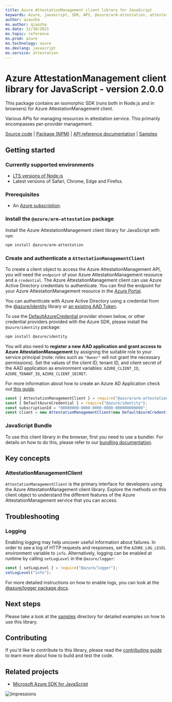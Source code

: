 ```yaml
---
title: Azure AttestationManagement client library for JavaScript
keywords: Azure, javascript, SDK, API, @azure/arm-attestation, attestation
author: qiaozha
ms.author: qiaozha
ms.date: 12/30/2021
ms.topic: reference
ms.prod: azure
ms.technology: azure
ms.devlang: javascript
ms.service: attestation
---
```

# Azure AttestationManagement client library for JavaScript - version 2.0.0 


This package contains an isomorphic SDK (runs both in Node.js and in browsers) for Azure AttestationManagement client.

Various APIs for managing resources in attestation service. This primarily encompasses per-provider management.

[Source code](https://github.com/Azure/azure-sdk-for-js/tree/@azure/arm-attestation_2.0.0/sdk/attestation/arm-attestation) |
[Package (NPM)](https://www.npmjs.com/package/@azure/arm-attestation) |
[API reference documentation](https://docs.microsoft.com/javascript/api/@azure/arm-attestation) |
[Samples](https://github.com/Azure-Samples/azure-samples-js-management)

## Getting started

### Currently supported environments

- [LTS versions of Node.js](https://nodejs.org/about/releases/)
- Latest versions of Safari, Chrome, Edge and Firefox.

### Prerequisites

- An [Azure subscription][azure_sub].

### Install the `@azure/arm-attestation` package

Install the Azure AttestationManagement client library for JavaScript with `npm`:

```bash
npm install @azure/arm-attestation
```

### Create and authenticate a `AttestationManagementClient`

To create a client object to access the Azure AttestationManagement API, you will need the `endpoint` of your Azure AttestationManagement resource and a `credential`. The Azure AttestationManagement client can use Azure Active Directory credentials to authenticate.
You can find the endpoint for your Azure AttestationManagement resource in the [Azure Portal][azure_portal].

You can authenticate with Azure Active Directory using a credential from the [@azure/identity][azure_identity] library or [an existing AAD Token](https://github.com/Azure/azure-sdk-for-js/blob/@azure/arm-attestation_2.0.0/sdk/identity/identity/samples/AzureIdentityExamples.md#authenticating-with-a-pre-fetched-access-token).

To use the [DefaultAzureCredential][defaultazurecredential] provider shown below, or other credential providers provided with the Azure SDK, please install the `@azure/identity` package:

```bash
npm install @azure/identity
```

You will also need to **register a new AAD application and grant access to Azure AttestationManagement** by assigning the suitable role to your service principal (note: roles such as `"Owner"` will not grant the necessary permissions).
Set the values of the client ID, tenant ID, and client secret of the AAD application as environment variables: `AZURE_CLIENT_ID`, `AZURE_TENANT_ID`, `AZURE_CLIENT_SECRET`.

For more information about how to create an Azure AD Application check out [this guide](https://docs.microsoft.com/azure/active-directory/develop/howto-create-service-principal-portal).

```javascript
const { AttestationManagementClient } = require("@azure/arm-attestation");
const { DefaultAzureCredential } = require("@azure/identity");
const subscriptionId = "00000000-0000-0000-0000-000000000000";
const client = new AttestationManagementClient(new DefaultAzureCredential(), subscriptionId);
```


### JavaScript Bundle
To use this client library in the browser, first you need to use a bundler. For details on how to do this, please refer to our [bundling documentation](https://aka.ms/AzureSDKBundling).

## Key concepts

### AttestationManagementClient

`AttestationManagementClient` is the primary interface for developers using the Azure AttestationManagement client library. Explore the methods on this client object to understand the different features of the Azure AttestationManagement service that you can access.

## Troubleshooting

### Logging

Enabling logging may help uncover useful information about failures. In order to see a log of HTTP requests and responses, set the `AZURE_LOG_LEVEL` environment variable to `info`. Alternatively, logging can be enabled at runtime by calling `setLogLevel` in the `@azure/logger`:

```javascript
const { setLogLevel } = require("@azure/logger");
setLogLevel("info");
```

For more detailed instructions on how to enable logs, you can look at the [@azure/logger package docs](https://github.com/Azure/azure-sdk-for-js/tree/@azure/arm-attestation_2.0.0/sdk/core/logger).

## Next steps

Please take a look at the [samples](https://github.com/Azure-Samples/azure-samples-js-management) directory for detailed examples on how to use this library.

## Contributing

If you'd like to contribute to this library, please read the [contributing guide](https://github.com/Azure/azure-sdk-for-js/blob/@azure/arm-attestation_2.0.0/CONTRIBUTING.md) to learn more about how to build and test the code.

## Related projects

- [Microsoft Azure SDK for JavaScript](https://github.com/Azure/azure-sdk-for-js)

![Impressions](https://azure-sdk-impressions.azurewebsites.net/api/impressions/azure-sdk-for-js%2Fsdk%2Fattestation%2Farm-attestation%2FREADME.png)

[azure_cli]: https://docs.microsoft.com/cli/azure
[azure_sub]: https://azure.microsoft.com/free/
[azure_sub]: https://azure.microsoft.com/free/
[azure_portal]: https://portal.azure.com
[azure_identity]: https://github.com/Azure/azure-sdk-for-js/tree/@azure/arm-attestation_2.0.0/sdk/identity/identity
[defaultazurecredential]: https://github.com/Azure/azure-sdk-for-js/tree/@azure/arm-attestation_2.0.0/sdk/identity/identity#defaultazurecredential


